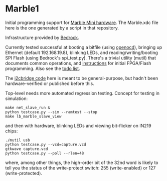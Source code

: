 # Marble1

Initial programming support for [Marble Mini hardware](https://github.com/BerkeleyLab/Marble-Mini).
The Marble.xdc file here is the one generated by a script in that repository.

Infrastructure provided by [Bedrock](https://github.com/BerkeleyLab/Bedrock).

Currently tested successful at booting a bitfile (using [openocd](http://openocd.org/)),
bringing up Ethernet (default 192.168.19.8), blinking LEDs,
and reading/writing/booting SPI Flash (using Bedrock's spi_test.py).
There's a trivial utility (mutil) that documents common operations,
and [instructions](bringup.txt) for initial FPGA/Flash programming.
Also see the [todo list](todo).

The [i2cbridge code](i2cbridge/README) here is meant to be general-purpose,
but hadn't been hardware-verified or published before this.

Top-level needs more automated regression testing.  Concept for testing in simulation:

    make net_slave_run &
    python testcase.py --sim --ramtest --stop
    make lb_marble_slave_view

and then with hardware, blinking LEDs and viewing bit-flicker on IN219 chips:

    ./mutil usb
    python testcase.py --vcd=capture.vcd
    gtkwave capture.vcd
    python testcase.py --poll --rlen=48

where, among other things, the high-order bit of the 32nd word is likely to tell
you the status of the write-protect switch: 255 (write-enabled) or 127 (write-protected).
